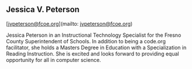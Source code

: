 ## Jessica V. Peterson

[jvpeterson@fcoe.org](mailto: jvpeterson@fcoe.org)

Jessica Peterson in an Instructional Technology Specialist for the Fresno County Superintendent of Schools.  In addition to being a code.org facilitator, she holds a Masters Degree in Education with a Specialization in Reading Instruction.  She is excited and looks forward to providing equal opportunity for all in computer science.
